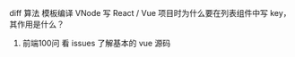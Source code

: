 diff 算法 模板编译 VNode
写 React / Vue 项目时为什么要在列表组件中写 key，其作用是什么？

1. 前端100问
    看 issues
    了解基本的 vue 源码